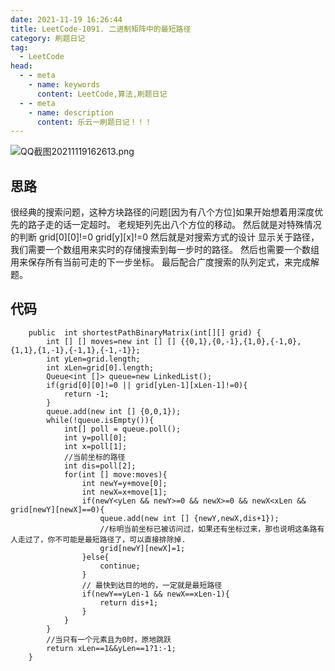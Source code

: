 ```yaml
---
date: 2021-11-19 16:26:44
title: LeetCode-1091. 二进制矩阵中的最短路径
category: 刷题日记
tag:
  - LeetCode
head:
  - - meta
    - name: keywords
      content: LeetCode,算法,刷题日记
  - - meta
    - name: description
      content: 乐云一刷题日记！！！
---
```

![QQ截图20211119162613.png](https://www.leyuna.xyz/image/2021-11-19/QQ截图20211119162613.png)
## 思路
很经典的搜索问题，这种方块路径的问题[因为有八个方位]如果开始想着用深度优先的路子走的话一定超时。
老规矩列先出八个方位的移动。
然后就是对特殊情况的判断
grid[0][0]!=0
grid[y][x]!=0
然后就是对搜索方式的设计
显示关于路径，我们需要一个数组用来实时的存储搜索到每一步时的路径。
然后也需要一个数组用来保存所有当前可走的下一步坐标。
最后配合广度搜索的队列定式，来完成解题。


## 代码
```
    public  int shortestPathBinaryMatrix(int[][] grid) {
        int [] [] moves=new int [] [] {{0,1},{0,-1},{1,0},{-1,0},{1,1},{1,-1},{-1,1},{-1,-1}};
        int yLen=grid.length;
        int xLen=grid[0].length;
        Queue<int []> queue=new LinkedList();
        if(grid[0][0]!=0 || grid[yLen-1][xLen-1]!=0){
            return -1;
        }
        queue.add(new int [] {0,0,1});
        while(!queue.isEmpty()){
            int[] poll = queue.poll();
            int y=poll[0];
            int x=poll[1];
            //当前坐标的路径
            int dis=poll[2];
            for(int [] move:moves){
                int newY=y+move[0];
                int newX=x+move[1];
                if(newY<yLen && newY>=0 && newX>=0 && newX<xLen && grid[newY][newX]==0){
                    queue.add(new int [] {newY,newX,dis+1});
                    //标明当前坐标已被访问过，如果还有坐标过来，那也说明这条路有人走过了，你不可能是最短路径了，可以直接排除掉.
                    grid[newY][newX]=1;
                }else{
                    continue;
                }
                // 最快到达目的地的，一定就是最短路径
                if(newY==yLen-1 && newX==xLen-1){
                    return dis+1;
                }
            }
        }
        //当只有一个元素且为0时，原地跳跃
        return xLen==1&&yLen==1?1:-1;
    }
```
